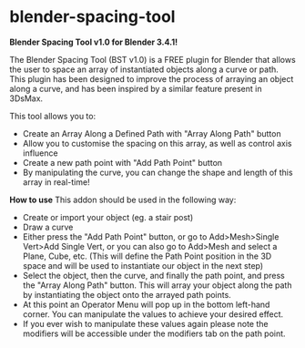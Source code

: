 # blender-spacing-tool

**Blender Spacing Tool v1.0 for Blender 3.4.1!**

The Blender Spacing Tool (BST v1.0) is a FREE plugin for Blender that allows the user to space an array of instantiated objects along a curve or path. This plugin has been designed to improve the process of arraying an object along a curve, and has been inspired by a similar feature present in 3DsMax.

This tool allows you to:

+   Create an Array Along a Defined Path with "Array Along Path" button
+   Allow you to customise the spacing on this array, as well as control axis influence
+   Create a new path point with "Add Path Point" button
+   By manipulating the curve, you can change the shape and length of this array in real-time!

**How to use**
This addon should be used in the following way:

+   Create or import your object (eg. a stair post)
+   Draw a curve
+   Either press the "Add Path Point" button, or go to Add>Mesh>Single Vert>Add Single Vert, or you can also go to Add>Mesh       and select a Plane, Cube, etc. (This will define the Path Point position in the 3D space and will be used to instantiate     our object in the next step)
+   Select the object, then the curve, and finally the path point, and press the "Array Along Path" button. This will array       your object along the path by instantiating the object onto the arrayed path points.
+   At this point an Operator Menu will pop up in the bottom left-hand corner. You can manipulate the values to achieve your     desired effect.
+   If you ever wish to manipulate these values again please note the modifiers will be accessible under the modifiers tab on     the path point.

